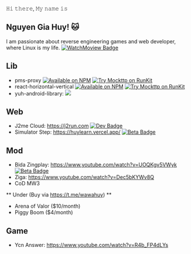 𝙷𝚒 𝚝𝚑𝚎𝚛𝚎, 𝙼𝚢 𝚗𝚊𝚖𝚎 𝚒𝚜 

## Nguyen Gia Huy! 🐱
I am passionate about reverse engineering games and web developer, where Linux is my life.
[![WatchMoview Badge](https://img.shields.io/badge/Watch%20Movie-oo%2B-red)](#)

## Lib
- pms-proxy [![Available on NPM](https://img.shields.io/npm/v/pms-proxy.svg)](https://npmjs.com/package/pms-proxy)  [![Try Mockttp on RunKit](https://badge.runkitcdn.com/pms-proxy.svg)](https://npm.runkit.com/pms-proxy)
- react-horizontal-vertical [![Available on NPM](https://img.shields.io/npm/v/react-horizontal-vertical.svg)](https://npmjs.com/package/react-horizontal-vertical)  [![Try Mockttp on RunKit](https://badge.runkitcdn.com/react-horizontal-vertical.svg)](https://npm.runkit.com/react-horizontal-vertical)
- yuh-android-library: [![](https://jitpack.io/v/wawahuy/Yuh-Android-Library.svg)](https://jitpack.io/#wawahuy/Yuh-Android-Library)

## Web
- J2me Cloud: https://j2run.com [![Dev Badge](https://img.shields.io/badge/Dev-red)](#)
- Simulator Step: https://huylearn.vercel.app/  [![Beta Badge](https://img.shields.io/badge/Beta-red)](#)

## Mod
- Bida Zingplay: https://www.youtube.com/watch?v=UOQKgv5VWyk [![Beta Badge](https://img.shields.io/badge/Beta-red)](#)
- Ziga: https://www.youtube.com/watch?v=Dec5bKYWv8Q
- CoD MW3
  
** Under (Buy via https://t.me/wawahuy) **
- Arena of Valor ($10/month)
- Piggy Boom ($4/month)

## Game
- Ycn Answer: https://www.youtube.com/watch?v=R4b_FP4dLYs

<br/>
